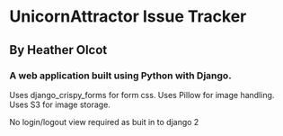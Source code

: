 # UnicornAttractor Issue Tracker

## By Heather Olcot

### A web application built using Python with Django.

Uses django_crispy_forms for form css. 
Uses Pillow for image handling.
Uses S3 for image storage.


No login/logout view required as buit in to django 2